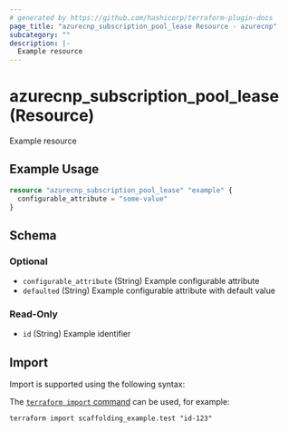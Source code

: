 ```yaml
---
# generated by https://github.com/hashicorp/terraform-plugin-docs
page_title: "azurecnp_subscription_pool_lease Resource - azurecnp"
subcategory: ""
description: |-
  Example resource
---
```


# azurecnp_subscription_pool_lease (Resource)

Example resource

## Example Usage

```terraform
resource "azurecnp_subscription_pool_lease" "example" {
  configurable_attribute = "some-value"
}
```

<!-- schema generated by tfplugindocs -->
## Schema

### Optional

- `configurable_attribute` (String) Example configurable attribute
- `defaulted` (String) Example configurable attribute with default value

### Read-Only

- `id` (String) Example identifier

## Import

Import is supported using the following syntax:

The [`terraform import` command](https://developer.hashicorp.com/terraform/cli/commands/import) can be used, for example:

```shell
terraform import scaffolding_example.test "id-123"
```
